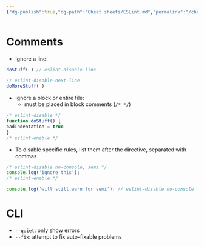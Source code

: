 ```yaml
---
{"dg-publish":true,"dg-path":"Cheat sheets/ESLint.md","permalink":"/cheat-sheets/es-lint/","tags":["language/javascript"]}
---
```



# Comments

- Ignore a line:

```js
doStuff( ) // eslint-disable-line

// eslint-disable-next-line
doMoreStuff( )
```

- Ignore a block or entire file:
    - must be placed in block comments (`/* */`)

```js
/* eslint-disable */
function doStuff() {
badIndentation = true
}
/* eslint-enable */
```

- To disable specific rules, list them after the directive, separated with commas

```js
/* eslint-disable no-console, semi */
console.log('ignore this');
/* eslint-enable */

console.log('will still warn for semi'); // eslint-disable no-console
```

# CLI

- `--quiet`: only show errors
- `--fix`: attempt to fix auto-fixable problems

